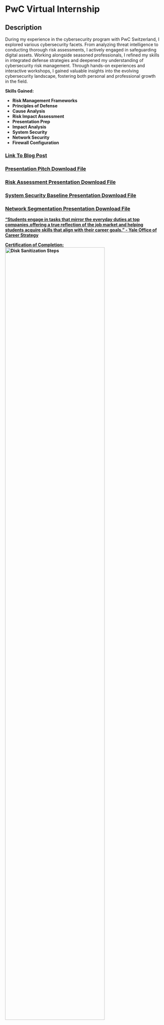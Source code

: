 <h1>PwC Virtual Internship</h1>

<h2>Description</h2>

During my experience in the cybersecurity program with PwC Switzerland, I explored various cybersecurity facets. From analyzing threat intelligence to conducting thorough risk assessments, I actively engaged in safeguarding digital assets. Working alongside seasoned professionals, I refined my skills in integrated defense strategies and deepened my understanding of cybersecurity risk management. Through hands-on experiences and interactive workshops, I gained valuable insights into the evolving cybersecurity landscape, fostering both personal and professional growth in the field.

<b> **Skills Gained:** 
- Risk Management Frameworks
- Principles of Defense
- Cause Analysis
- Risk Impact Assessment
- Presentation Prep
- Impact Analysis
- System Security
- Network Security
- Firewall Configuration


<h3> <a href="https://medium.com/@marshall.jaydenb/pwc-switzerland-virtual-internship-experience-forage-d0ed0cfa69c8"</a>Link To Blog Post </h3>

<h3> <a href="https://github.com/Jayden-Marshall/Mastercard/files/14830696/PwC.Virtual.Case.Experience.Cybersecurity.-.Model.Work.Task.1.pptx"</a> Presentation Pitch Download File </h3>

<h3> <a href="https://github.com/Jayden-Marshall/Mastercard/files/14830728/PwC.Virtual.Case.Experience.Cybersecurity.-.Task2.pptx"</a> Risk Assessment Presentation Download File </h3>

<h3> <a href="https://github.com/Jayden-Marshall/Mastercard/files/14830751/PwC.Virtual.Case.Experience.Cybersecurity.-.Model.Work.Task.3.pptx"</a> System Security Baseline Presentation Download File </h3>

<h3> <a href="https://github.com/Jayden-Marshall/Mastercard/files/14830757/PwC.Virtual.Case.Experience.Cybersecurity.-.Model.Work.Task.4.pptx"</a> Network Segmentation Presentation Download File </h3>

“Students engage in tasks that mirror the everyday duties at top companies,offering a true reflection of the job market and helping students acquire skills that align with their career goals.” - Yale Office of Career Strategy

**Certification of Completion:**
<img src="https://github.com/Jayden-Marshall/PwCSwitzerland/assets/145166234/cc43bb6a-5616-4f86-84d7-ecb024fa5769" height="80%" width="80%" alt="Disk Sanitization Steps"/>


